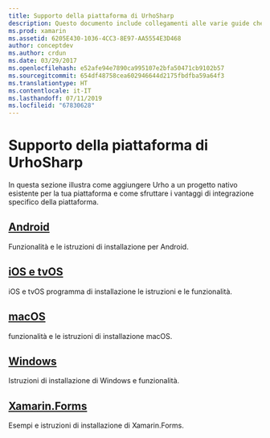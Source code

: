 ```yaml
---
title: Supporto della piattaforma di UrhoSharp
description: Questo documento include collegamenti alle varie guide che descrivono come aggiungere Urho a un progetto nativo esistente per una piattaforma specifica. Viene descritto Android, iOS, tvOS, macOS, Windows e Xamarin.Forms.
ms.prod: xamarin
ms.assetid: 6205E430-1036-4CC3-8E97-AA5554E3D468
author: conceptdev
ms.author: crdun
ms.date: 03/29/2017
ms.openlocfilehash: e52afe94e7890ca995107e2bfa50471cb9102b57
ms.sourcegitcommit: 654df48758cea602946644d2175fbdfba59a64f3
ms.translationtype: HT
ms.contentlocale: it-IT
ms.lasthandoff: 07/11/2019
ms.locfileid: "67830628"
---
```

# <a name="urhosharp-platform-support"></a>Supporto della piattaforma di UrhoSharp

In questa sezione illustra come aggiungere Urho a un progetto nativo esistente per la tua piattaforma e come sfruttare i vantaggi di integrazione specifico della piattaforma.

## <a name="androidgraphics-gamesurhosharpplatformandroidmd"></a>[Android](~/graphics-games/urhosharp/platform/android.md)

Funzionalità e le istruzioni di installazione per Android.

## <a name="ios-and-tvosgraphics-gamesurhosharpplatformiosmd"></a>[iOS e tvOS](~/graphics-games/urhosharp/platform/ios.md)

iOS e tvOS programma di installazione le istruzioni e le funzionalità.

## <a name="macosgraphics-gamesurhosharpplatformmacmd"></a>[macOS](~/graphics-games/urhosharp/platform/mac.md)

funzionalità e le istruzioni di installazione macOS.

## <a name="windowsgraphics-gamesurhosharpplatformwindowsmd"></a>[Windows](~/graphics-games/urhosharp/platform/windows.md)

Istruzioni di installazione di Windows e funzionalità.

## <a name="xamarinformsgraphics-gamesurhosharpplatformxamarin-formsmd"></a>[Xamarin.Forms](~/graphics-games/urhosharp/platform/xamarin-forms.md)

Esempi e istruzioni di installazione di Xamarin.Forms.
